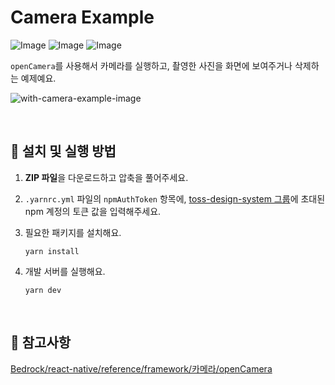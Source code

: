 # Camera Example

![Image](https://github.com/user-attachments/assets/e3e87c6f-75f1-4ad8-9c0f-1a4a13666f9f)
![Image](https://github.com/user-attachments/assets/de8efa61-1879-4916-8373-3537e63312fe)
![Image](https://github.com/user-attachments/assets/62eb3e4d-a6e1-493e-b76e-69bad926c2d8)

`openCamera`를 사용해서 카메라를 실행하고, 촬영한 사진을 화면에 보여주거나 삭제하는 예제예요.

![with-camera-example-image](https://github.com/user-attachments/assets/f8a8c2e4-8c8f-4a3d-83b2-4cc1a3d300e8)

<br />

## 🚀 설치 및 실행 방법

1. **ZIP 파일**을 다운로드하고 압축을 풀어주세요.

2. `.yarnrc.yml` 파일의 `npmAuthToken` 항목에, [toss-design-system 그룹](https://tossmini-docs.toss.im/tds-react-native/setup-npm/)에 초대된 npm 계정의 토큰 값을 입력해주세요.

3. 필요한 패키지를 설치해요.

   ```
   yarn install
   ```

4. 개발 서버를 실행해요.

   ```
   yarn dev
   ```

<br />

## 📌 참고사항

[Bedrock/react-native/reference/framework/카메라/openCamera](https://tossmini-docs.toss.im/react-native/reference/framework/%EC%B9%B4%EB%A9%94%EB%9D%BC/openCamera.html)
